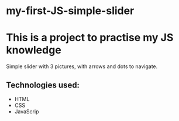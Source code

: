 # my-first-JS-simple-slider

<h1>This is a project to practise my JS knowledge</h1>

Simple slider with 3 pictures, with arrows and dots to navigate.

<h2>Technologies used:</h2>

<ul>
    <li>HTML</li>
    <li>CSS</li>
    <li>JavaScrip</li>
</ul>

